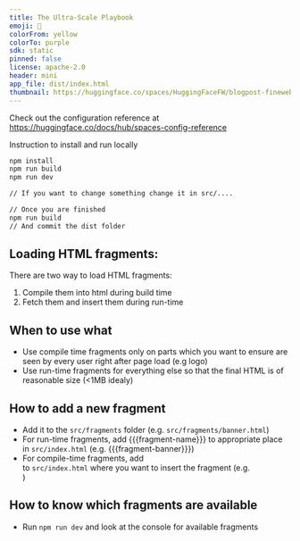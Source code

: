 ```yaml
---
title: The Ultra-Scale Playbook
emoji: 🌌
colorFrom: yellow
colorTo: purple
sdk: static
pinned: false
license: apache-2.0
header: mini
app_file: dist/index.html
thumbnail: https://huggingface.co/spaces/HuggingFaceFW/blogpost-fineweb-v1/resolve/main/screenshot.jpeg
---
```


Check out the configuration reference at https://huggingface.co/docs/hub/spaces-config-reference


Instruction to install and run locally

```bash
npm install
npm run build
npm run dev

// If you want to change something change it in src/....

// Once you are finished
npm run build
// And commit the dist folder
```

## Loading HTML fragments:
There are two way to load HTML fragments:
1. Compile them into html during build time
2. Fetch them and insert them during run-time

## When to use what
- Use compile time fragments only on parts which you want to ensure are seen by every user right after page load (e.g logo)
- Use run-time fragments for everything else so that the final HTML is of reasonable size (<1MB idealy)

## How to add a new fragment
- Add it to the `src/fragments` folder (e.g. `src/fragments/banner.html`)
- For run-time fragments, add {{{fragment-name}}} to appropriate place in `src/index.html` (e.g. {{{fragment-banner}}})
- For compile-time fragments, add <div id="fragment-name"></div> to `src/index.html` where you want to insert the fragment (e.g. <div id="fragment-banner"></div>)


## How to know which fragments are available
- Run `npm run dev` and look at the console for available fragments


